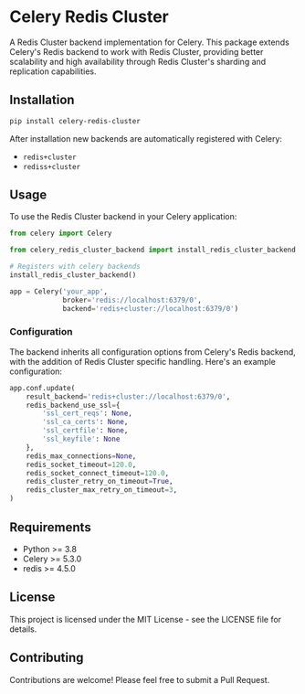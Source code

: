 # Celery Redis Cluster

A Redis Cluster backend implementation for Celery. This package extends Celery's Redis backend to work with Redis Cluster, providing better scalability and high availability through Redis Cluster's sharding and replication capabilities.

## Installation

```bash
pip install celery-redis-cluster
```

After installation new backends are automatically registered with Celery:
- `redis+cluster`
- `rediss+cluster`

## Usage

To use the Redis Cluster backend in your Celery application:

```python
from celery import Celery

from celery_redis_cluster_backend import install_redis_cluster_backend

# Registers with celery backends
install_redis_cluster_backend()

app = Celery('your_app',
             broker='redis://localhost:6379/0',
             backend='redis+cluster://localhost:6379/0')
```

### Configuration

The backend inherits all configuration options from Celery's Redis backend, with the addition of Redis Cluster specific handling. Here's an example configuration:

```python
app.conf.update(
    result_backend='redis+cluster://localhost:6379/0',
    redis_backend_use_ssl={
        'ssl_cert_reqs': None,
        'ssl_ca_certs': None,
        'ssl_certfile': None,
        'ssl_keyfile': None
    },
    redis_max_connections=None,
    redis_socket_timeout=120.0,
    redis_socket_connect_timeout=120.0,
    redis_cluster_retry_on_timeout=True,
    redis_cluster_max_retry_on_timeout=3,
)
```

## Requirements

- Python >= 3.8
- Celery >= 5.3.0
- redis >= 4.5.0

## License

This project is licensed under the MIT License - see the LICENSE file for details.

## Contributing

Contributions are welcome! Please feel free to submit a Pull Request.
